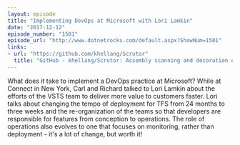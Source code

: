 ```yaml
---
layout: episode
title: "Implementing DevOps at Microsoft with Lori Lamkin"
date: "2017-12-12"
episode_number: "1501"
episode_url: "http://www.dotnetrocks.com/default.aspx?ShowNum=1501"
links:
- url: "https://github.com/khellang/Scrutor"
  title: "GitHub - khellang/Scrutor: Assembly scanning and decoration extensions for Microsoft.Extensions.DependencyInjection"
---
```


What does it take to implement a DevOps practice at Microsoft? While at Connect in New York, Carl and Richard talked to Lori Lamkin about the efforts of the VSTS team to deliver more value to customers faster. Lori talks about changing the tempo of deployment for TFS from 24 months to three weeks and the re-organization of the teams so that developers are responsible for features from conception to operations. The role of operations also evolves to one that focuses on monitoring, rather than deployment - it's a lot of change, but worth it!
